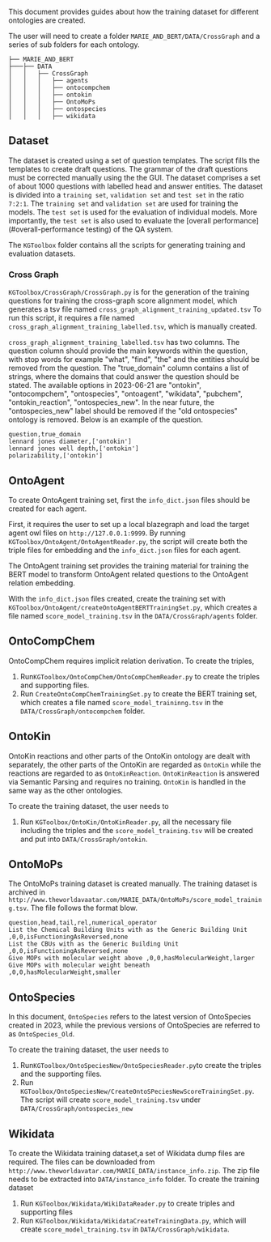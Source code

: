 This document provides guides about how the training dataset for different ontologies are created. 

The user will need to create a folder `MARIE_AND_BERT/DATA/CrossGraph` and a series of sub folders for each ontology.
```
├── MARIE_AND_BERT
├───├── DATA
│   │   ├── CrossGraph
│   │   │   ├── agents
│   │   │   ├── ontocompchem
│   │   │   ├── ontokin
│   │   │   ├── OntoMoPs
│   │   │   ├── ontospecies
│   │   │   ├── wikidata
```
## Dataset
The dataset is created using a set of question templates. The script fills the templates to create draft questions. The grammar of the draft questions must be corrected manually using the the GUI. The dataset comprises a set of about 1000 questions with labelled head and answer entities. The dataset is divided into a ``training set``, ``validation set`` and ``test set`` in the ratio `7:2:1`.
The ``training set`` and `validation set` are used for training the models. The ``test set``
is used for the evaluation of individual models. More importantly, the ``test set`` is also used to evaluate
the [overall performance](#overall-performance testing)
of the QA system.

The `KGToolbox` folder contains all the scripts for generating training and evaluation datasets.

### Cross Graph 

`KGToolbox/CrossGraph/CrossGraph.py` is for the generation of the training questions for training 
the cross-graph score alignment model, which generates a tsv file named `cross_graph_alignment_training_updated.tsv`
To run this script, it requires a file named `cross_graph_alignment_training_labelled.tsv`, which is manually created. 

`cross_graph_alignment_training_labelled.tsv` has two columns. The question column should provide the main 
keywords within the question, with stop words for example "what", "find", "the" and the entities 
should be removed from the question. The "true_domain" column contains a list of strings, where the 
domains that could answer the question should be stated. The available options in 2023-06-21 are 
"ontokin", "ontocompchem", "ontospecies", "ontoagent", "wikidata", "pubchem", "ontokin_reaction",
"ontospecies_new". In the near future, the "ontospecies_new" label should be removed if the "old ontospecies"
ontology is removed.  Below is an example of the question. 

```
question,true_domain
lennard jones diameter,['ontokin']
lennard jones well depth,['ontokin']
polarizability,['ontokin']
```
 
## OntoAgent 
To create OntoAgent training set, first the `info_dict.json` files should be created for each agent.

First, it requires the user to set up a local blazegraph and load the target agent owl files on 
`http://127.0.0.1:9999`. By running `KGToolbox/OntoAgent/OntoAgentReader.py`, the script will create both 
the triple files for embedding and the `info_dict.json` files for each agent. 

The OntoAgent training set provides the training material for training the BERT model to transform OntoAgent 
related questions to the OntoAgent relation embedding. 

With the `info_dict.json` files created, create the 
training set with `KGToolbox/OntoAgent/createOntoAgentBERTTrainingSet.py`, which creates a file named 
`score_model_training.tsv` in the `DATA/CrossGraph/agents` folder. 

## OntoCompChem 

OntoCompChem requires implicit relation derivation. To create the triples, 
1. Run`KGToolbox/OntoCompChem/OntoCompChemReader.py` to create the triples and supporting files. 
2. Run `CreateOntoCompChemTrainingSet.py` to create the BERT training set, 
which creates a file named `score_model_traininng.tsv` in the `DATA/CrossGraph/ontocompchem` folder. 

## OntoKin

OntoKin reactions and other parts of the OntoKin ontology are dealt with separately, the other parts of 
the OntoKin are regarded as `OntoKin` while the reactions are regarded to as `OntoKinReaction`. `OntoKinReaction`
is answered via Semantic Parsing and requires no training. `OntoKin` is handled in the same way 
as the other ontologies. 

To create the training dataset, the user needs to 

1. Run `KGToolbox/OntoKin/OntoKinReader.py`, all the necessary
file including the triples and the `score_model_training.tsv` will be created and put into `DATA/CrossGraph/ontokin`.

## OntoMoPs

The OntoMoPs training dataset is created manually. The training dataset is archived in 
`http://www.theworldavaatar.com/MARIE_DATA/OntoMoPs/score_model_training.tsv`. 
The file follows the format blow. 
```
question,head,tail,rel,numerical_operator
List the Chemical Building Units with as the Generic Building Unit ,0,0,isFunctioningAsReversed,none
List the CBUs with as the Generic Building Unit ,0,0,isFunctioningAsReversed,none
Give MOPs with molecular weight above ,0,0,hasMolecularWeight,larger
Give MOPs with molecular weight beneath ,0,0,hasMolecularWeight,smaller
```

## OntoSpecies 

In this document, `OntoSpecies` refers to the latest version of OntoSpecies created in 2023,
while the previous versions of OntoSpecies are referred to as `OntoSpecies_Old`. 

To create the training dataset, the user needs to

1. Run`KGToolbox/OntoSpeciesNew/OntoSpeciesReader.py`to create the triples and the supporting files. 
2. Run `KGToolbox/OntoSpeciesNew/CreateOntoSPeciesNewScoreTrainingSet.py`. The script will
create `score_model_training.tsv` under `DATA/CrossGraph/ontospecies_new`
 
## Wikidata 

To create the Wikidata training dataset,a set of Wikidata dump files are required. The files 
can be downloaded from `http://www.theworldavatar.com/MARIE_DATA/instance_info.zip`. The zip
file needs to be extracted into `DATA/instance_info` folder. To create the training dataset

1. Run `KGToolbox/Wikidata/WikiDataReader.py` to create triples and supporting files
2. Run `KGToolbox/Wikidata/WikidataCreateTrainingData.py`, which will create `score_model_training.tsv` 
in `DATA/CrossGraph/wikidata`. 
